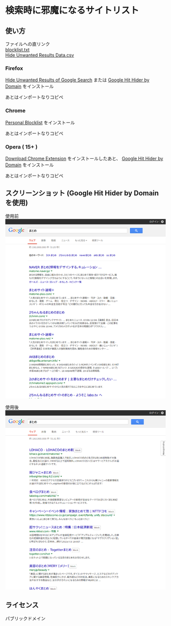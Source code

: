# 検索時に邪魔になるサイトリスト

## 使い方
ファイルへの直リンク  
[blocklist.txt](https://github.com/umucub/blocklist/raw/master/blocklist.txt)  
[Hide Unwanted Results Data.csv](https://github.com/umucub/blocklist/raw/master/Hide%20Unwanted%20Results%20Data.csv)
### Firefox
[Hide Unwanted Results of Google Search](https://addons.mozilla.org/ja/firefox/addon/hide-unwanted-results-of-go/)
または
[Google Hit Hider by Domain](https://greasyfork.org/ja/scripts/1682-google-hit-hider-by-domain-search-filter-block-sites)
をインストール

あとはインポートなりコピペ

### Chrome
[Personal Blocklist](https://chrome.google.com/webstore/detail/personal-blocklist-by-goo/nolijncfnkgaikbjbdaogikpmpbdcdef)
をインストール

あとはインポートなりコピペ

### Opera ( 15+ )
[Download Chrome Extension](https://addons.opera.com/ja/extensions/details/download-chrome-extension-9/)
をインストールしたあと、
[Google Hit Hider by Domain](https://greasyfork.org/ja/scripts/1682-google-hit-hider-by-domain-search-filter-block-sites)
をインストール

あとはインポートなりコピペ

## スクリーンショット (Google Hit Hider by Domain を使用)
使用前  
![使用前](./ss/before.png "使用前")

使用後  
![使用後](./ss/after.png "使用後")

## ライセンス
パブリックドメイン
